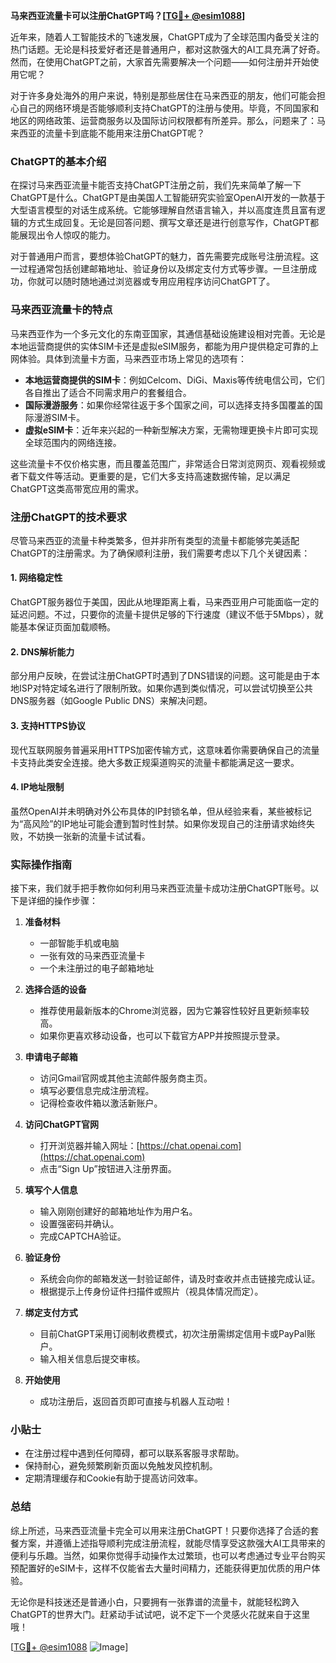 **马来西亚流量卡可以注册ChatGPT吗？[[TG💪+ @esim1088](https://t.me/s/esim1088)]**

近年来，随着人工智能技术的飞速发展，ChatGPT成为了全球范围内备受关注的热门话题。无论是科技爱好者还是普通用户，都对这款强大的AI工具充满了好奇。然而，在使用ChatGPT之前，大家首先需要解决一个问题——如何注册并开始使用它呢？

对于许多身处海外的用户来说，特别是那些居住在马来西亚的朋友，他们可能会担心自己的网络环境是否能够顺利支持ChatGPT的注册与使用。毕竟，不同国家和地区的网络政策、运营商服务以及国际访问权限都有所差异。那么，问题来了：马来西亚的流量卡到底能不能用来注册ChatGPT呢？

### ChatGPT的基本介绍

在探讨马来西亚流量卡能否支持ChatGPT注册之前，我们先来简单了解一下ChatGPT是什么。ChatGPT是由美国人工智能研究实验室OpenAI开发的一款基于大型语言模型的对话生成系统。它能够理解自然语言输入，并以高度连贯且富有逻辑的方式生成回复。无论是回答问题、撰写文章还是进行创意写作，ChatGPT都能展现出令人惊叹的能力。

对于普通用户而言，要想体验ChatGPT的魅力，首先需要完成账号注册流程。这一过程通常包括创建邮箱地址、验证身份以及绑定支付方式等步骤。一旦注册成功，你就可以随时随地通过浏览器或专用应用程序访问ChatGPT了。

### 马来西亚流量卡的特点

马来西亚作为一个多元文化的东南亚国家，其通信基础设施建设相对完善。无论是本地运营商提供的实体SIM卡还是虚拟eSIM服务，都能为用户提供稳定可靠的上网体验。具体到流量卡方面，马来西亚市场上常见的选项有：

- **本地运营商提供的SIM卡**：例如Celcom、DiGi、Maxis等传统电信公司，它们各自推出了适合不同需求用户的套餐组合。
- **国际漫游服务**：如果你经常往返于多个国家之间，可以选择支持多国覆盖的国际漫游SIM卡。
- **虚拟eSIM卡**：近年来兴起的一种新型解决方案，无需物理更换卡片即可实现全球范围内的网络连接。

这些流量卡不仅价格实惠，而且覆盖范围广，非常适合日常浏览网页、观看视频或者下载文件等活动。更重要的是，它们大多支持高速数据传输，足以满足ChatGPT这类高带宽应用的需求。

### 注册ChatGPT的技术要求

尽管马来西亚的流量卡种类繁多，但并非所有类型的流量卡都能够完美适配ChatGPT的注册需求。为了确保顺利注册，我们需要考虑以下几个关键因素：

#### 1. 网络稳定性
ChatGPT服务器位于美国，因此从地理距离上看，马来西亚用户可能面临一定的延迟问题。不过，只要你的流量卡提供足够的下行速度（建议不低于5Mbps），就能基本保证页面加载顺畅。

#### 2. DNS解析能力
部分用户反映，在尝试注册ChatGPT时遇到了DNS错误的问题。这可能是由于本地ISP对特定域名进行了限制所致。如果你遇到类似情况，可以尝试切换至公共DNS服务器（如Google Public DNS）来解决问题。

#### 3. 支持HTTPS协议
现代互联网服务普遍采用HTTPS加密传输方式，这意味着你需要确保自己的流量卡支持此类安全连接。绝大多数正规渠道购买的流量卡都能满足这一要求。

#### 4. IP地址限制
虽然OpenAI并未明确对外公布具体的IP封锁名单，但从经验来看，某些被标记为“高风险”的IP地址可能会遭到暂时性封禁。如果你发现自己的注册请求始终失败，不妨换一张新的流量卡试试看。

### 实际操作指南

接下来，我们就手把手教你如何利用马来西亚流量卡成功注册ChatGPT账号。以下是详细的操作步骤：

1. **准备材料**
   - 一部智能手机或电脑
   - 一张有效的马来西亚流量卡
   - 一个未注册过的电子邮箱地址

2. **选择合适的设备**
   - 推荐使用最新版本的Chrome浏览器，因为它兼容性较好且更新频率较高。
   - 如果你更喜欢移动设备，也可以下载官方APP并按照提示登录。

3. **申请电子邮箱**
   - 访问Gmail官网或其他主流邮件服务商主页。
   - 填写必要信息完成注册流程。
   - 记得检查收件箱以激活新账户。

4. **访问ChatGPT官网**
   - 打开浏览器并输入网址：[https://chat.openai.com](https://chat.openai.com)
   - 点击“Sign Up”按钮进入注册界面。

5. **填写个人信息**
   - 输入刚刚创建好的邮箱地址作为用户名。
   - 设置强密码并确认。
   - 完成CAPTCHA验证。

6. **验证身份**
   - 系统会向你的邮箱发送一封验证邮件，请及时查收并点击链接完成认证。
   - 根据提示上传身份证件扫描件或照片（视具体情况而定）。

7. **绑定支付方式**
   - 目前ChatGPT采用订阅制收费模式，初次注册需绑定信用卡或PayPal账户。
   - 输入相关信息后提交审核。

8. **开始使用**
   - 成功注册后，返回首页即可直接与机器人互动啦！

### 小贴士

- 在注册过程中遇到任何障碍，都可以联系客服寻求帮助。
- 保持耐心，避免频繁刷新页面以免触发风控机制。
- 定期清理缓存和Cookie有助于提高访问效率。

### 总结

综上所述，马来西亚流量卡完全可以用来注册ChatGPT！只要你选择了合适的套餐方案，并遵循上述指导顺利完成注册流程，就能尽情享受这款强大AI工具带来的便利与乐趣。当然，如果你觉得手动操作太过繁琐，也可以考虑通过专业平台购买预配置好的eSIM卡，这样不仅能省去大量时间精力，还能获得更加优质的用户体验。

无论你是科技迷还是普通小白，只要拥有一张靠谱的流量卡，就能轻松跨入ChatGPT的世界大门。赶紧动手试试吧，说不定下一个灵感火花就来自于这里哦！

[[TG💪+ @esim1088](https://t.me/s/esim1088) ![Image](https://i.postimg.cc/4NQfJmqS/Snipaste-2025-05-13-00-14-12.png)]